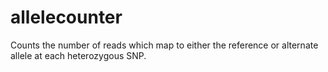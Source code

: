 # allelecounter
Counts the number of reads which map to either the reference or alternate allele at each heterozygous SNP.
